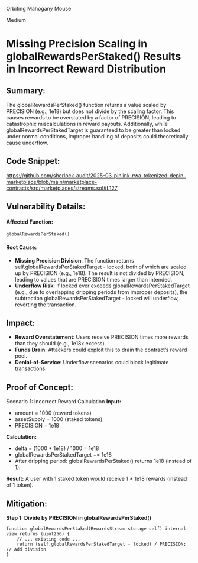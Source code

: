 Orbiting Mahogany Mouse

Medium

# Missing Precision Scaling in globalRewardsPerStaked() Results in Incorrect Reward Distribution

## Summary:
The globalRewardsPerStaked() function returns a value scaled by PRECISION (e.g., 1e18) but does not divide by the scaling factor. This causes rewards to be overstated by a factor of PRECISION, leading to catastrophic miscalculations in reward payouts. Additionally, while globalRewardsPerStakedTarget is guaranteed to be greater than locked under normal conditions, improper handling of deposits could theoretically cause underflow.

## Code Snippet:
https://github.com/sherlock-audit/2025-03-pinlink-rwa-tokenized-depin-marketplace/blob/main/marketplace-contracts/src/marketplaces/streams.sol#L127


## Vulnerability Details:

#### Affected Function:
`globalRewardsPerStaked()`

#### Root Cause:
- **Missing Precision Division**: The function returns self.globalRewardsPerStakedTarget - locked, both of which are scaled up by PRECISION (e.g., 1e18). The result is not divided by PRECISION, leading to values that are PRECISION times larger than intended.
- **Underflow Risk**: If locked ever exceeds globalRewardsPerStakedTarget (e.g., due to overlapping dripping periods from improper deposits), the subtraction globalRewardsPerStakedTarget - locked will underflow, reverting the transaction.

## Impact:
- **Reward Overstatement**: Users receive PRECISION times more rewards than they should (e.g., 1e18x excess).
- **Funds Drain**: Attackers could exploit this to drain the contract’s reward pool.
- **Denial-of-Service**: Underflow scenarios could block legitimate transactions.

## Proof of Concept:

Scenario 1: Incorrect Reward Calculation
**Input:**
- amount = 1000 (reward tokens)
- assetSupply = 1000 (staked tokens)
- PRECISION = 1e18

**Calculation:**
- delta = (1000 * 1e18) / 1000 = 1e18
- globalRewardsPerStakedTarget += 1e18
- After dripping period: globalRewardsPerStaked() returns 1e18 (instead of 1).

**Result:**
A user with 1 staked token would receive 1 * 1e18 rewards (instead of 1 token).

## Mitigation:

**Step 1: Divide by PRECISION in globalRewardsPerStaked()**
```solidity
function globalRewardsPerStaked(RewardsStream storage self) internal view returns (uint256) {
    // ... existing code ...
    return (self.globalRewardsPerStakedTarget - locked) / PRECISION; // Add division
}
```

